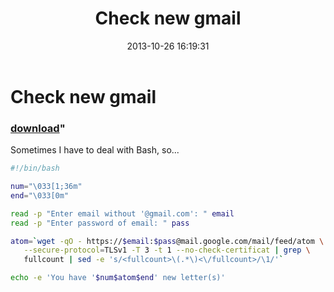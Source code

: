 ﻿---
pid:            4560
parent:         0
children:       
poster:         greg zakharov
title:          Check new gmail
date:           2013-10-26 16:19:31
format:         bash
---

# Check new gmail

### [download](4560.sh)"

Sometimes I have to deal with Bash, so...

```bash
#!/bin/bash

num="\033[1;36m"
end="\033[0m"

read -p "Enter email without '@gmail.com': " email
read -p "Enter password of email: " pass

atom=`wget -qO - https://$email:$pass@mail.google.com/mail/feed/atom \
   --secure-protocol=TLSv1 -T 3 -t 1 --no-check-certificat | grep \
   fullcount | sed -e 's/<fullcount>\(.*\)<\/fullcount>/\1/'`

echo -e 'You have '$num$atom$end' new letter(s)'
```
